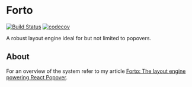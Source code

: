 # Forto

[![Build Status](https://travis-ci.org/jasonkuhrt/forto.svg?branch=master)](https://travis-ci.org/jasonkuhrt/forto) [![codecov](https://codecov.io/gh/jasonkuhrt/forto/branch/master/graph/badge.svg)](https://codecov.io/gh/jasonkuhrt/forto)

A robust layout engine ideal for but not limited to popovers.

## About

For an overview of the system refer to my article [Forto: The layout engine powering React Popover](https://blog.jasonkuhrt.com/essays/forto).
